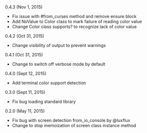 0.4.3 (Nov 1, 2015)

* Fix issue with #from_curses method and remove ensure block
* Add NoValue to Color class to mark failure of reading color value
* Change Color class supports? to recognize lack of color value

0.4.2 (Oct 31, 2015)

* Change visibility of output to prevent warnings

0.4.1 (Oct 31, 2015)

* Change to switch off verbose mode by default

0.4.0 (Sept 12, 2015)

* Add terminal color support detection

0.3.0 (Sept 11, 2015)

* Fix bug loading standard library

0.2.0 (May 11, 2015)

* Fix bug with screen detection from_io_console by @luxflux
* Change to stop memoization of screen class instance method
